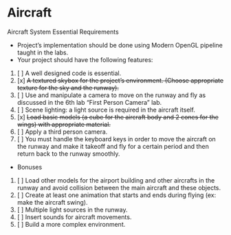 # Aircraft
Aircraft System
Essential Requirements
- Project’s implementation should be done using Modern OpenGL pipeline taught in the labs.
- Your project should have the following features:
1) [ ] A well designed code is essential.
2) [x] ~~A textured skybox for the project’s environment. (Choose appropriate texture for the sky and the runway).~~
3) [ ] Use and manipulate a camera to move on the runway and fly as discussed in the 6th lab “First Person Camera” lab.
4) [ ] Scene lighting: a light source is required in the aircraft itself.
5) [x] ~~Load basic models (a cube for the aircraft body and 2 cones for the wings) with appropriate material.~~
6) [ ] Apply a third person camera.
7) [ ] You must handle the keyboard keys in order to move the aircraft on the runway and make it takeoff and fly for a certain period and then return back to the runway smoothly.
- Bonuses
1) [ ] Load other models for the airport building and other aircrafts in the runway and avoid collision between the main aircraft and these objects.
2) [ ] Create at least one animation that starts and ends during flying (ex: make the aircraft swing).
3) [ ] Multiple light sources in the runway.
4) [ ] Insert sounds for aircraft movements.
5) [ ] Build a more complex environment.
